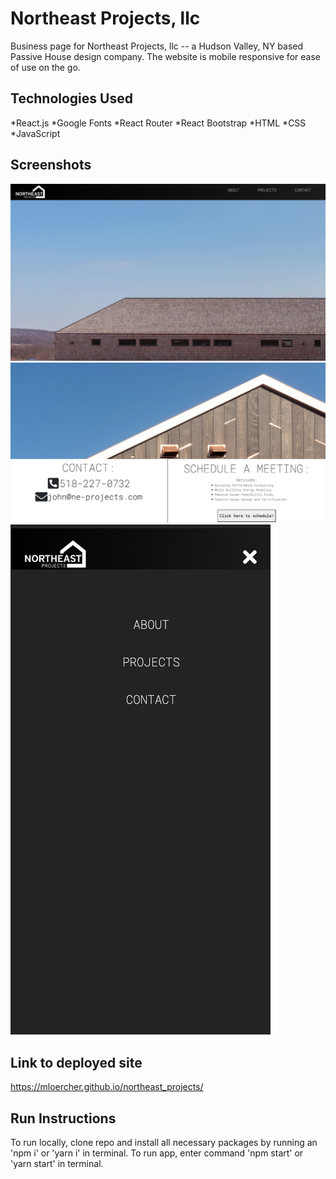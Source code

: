 # Northeast Projects, llc

Business page for Northeast Projects, llc -- a Hudson Valley, NY based Passive House design company. The website is mobile responsive for ease of use on the go. 

## Technologies Used


*React.js
*Google Fonts
*React Router
*React Bootstrap
*HTML
*CSS
*JavaScript



## Screenshots

![Homescreen](src/assets/screenshots/homescreen.png)
![Contact screen](src/assets/screenshots/contactscreen.png)
![Mobile View](src/assets/screenshots/mobileview.png)

## Link to deployed site
https://mloercher.github.io/northeast_projects/

## Run Instructions

To run locally, clone repo and install all necessary packages by running an 'npm i' or 'yarn i' in terminal. To run app, enter command 'npm start' or 'yarn start' in terminal. 
